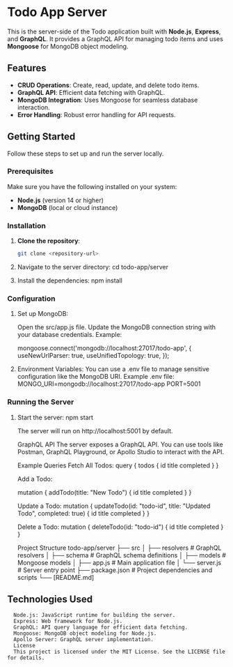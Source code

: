 # Todo App Server

This is the server-side of the Todo application built with **Node.js**, **Express**, and **GraphQL**. It provides a GraphQL API for managing todo items and uses **Mongoose** for MongoDB object modeling.

## Features

- **CRUD Operations**: Create, read, update, and delete todo items.
- **GraphQL API**: Efficient data fetching with GraphQL.
- **MongoDB Integration**: Uses Mongoose for seamless database interaction.
- **Error Handling**: Robust error handling for API requests.

## Getting Started

Follow these steps to set up and run the server locally.

### Prerequisites

Make sure you have the following installed on your system:

- **Node.js** (version 14 or higher)
- **MongoDB** (local or cloud instance)

### Installation

1. **Clone the repository**:

   ```bash
   git clone <repository-url>
   ```

2. Navigate to the server directory:
   cd todo-app/server

3. Install the dependencies:
   npm install

###  Configuration
   1. Set up MongoDB:

      Open the src/app.js file.
      Update the MongoDB connection string with your database credentials.
      Example:

      mongoose.connect('mongodb://localhost:27017/todo-app', {
      useNewUrlParser: true,
      useUnifiedTopology: true,
      });
         
   2. Environment Variables:
      You can use a .env file to manage sensitive configuration like the MongoDB URI.
      Example .env file:
      MONGO_URI=mongodb://localhost:27017/todo-app
      PORT=5001

### Running the Server
   1. Start the server:
      npm start

      The server will run on http://localhost:5001 by default.

      GraphQL API
      The server exposes a GraphQL API. You can use tools like Postman, GraphQL Playground, or Apollo Studio to interact with the API.

      Example Queries
      Fetch All Todos:
      query {
      todos {
      id
      title
      completed
      }
      }

      Add a Todo:

      mutation {
      addTodo(title: "New Todo") {
      id
      title
      completed
      }
      }

      Update a Todo:
      mutation {
      updateTodo(id: "todo-id", title: "Updated Todo", completed: true) {
      id
      title
      completed
      }
      }

      Delete a Todo:
      mutation {
      deleteTodo(id: "todo-id") {
      id
      title
      completed
      }
      }

      Project Structure
      todo-app/server
      ├── src
      │   ├── resolvers        # GraphQL resolvers
      │   ├── schema           # GraphQL schema definitions
      │   ├── models           # Mongoose models
      │   ├── app.js           # Main application file
      │   └── server.js        # Server entry point
      ├── package.json         # Project dependencies and scripts
      └── [README.md]   

## Technologies Used
      Node.js: JavaScript runtime for building the server.
      Express: Web framework for Node.js.
      GraphQL: API query language for efficient data fetching.
      Mongoose: MongoDB object modeling for Node.js.
      Apollo Server: GraphQL server implementation.
      License
      This project is licensed under the MIT License. See the LICENSE file for details.